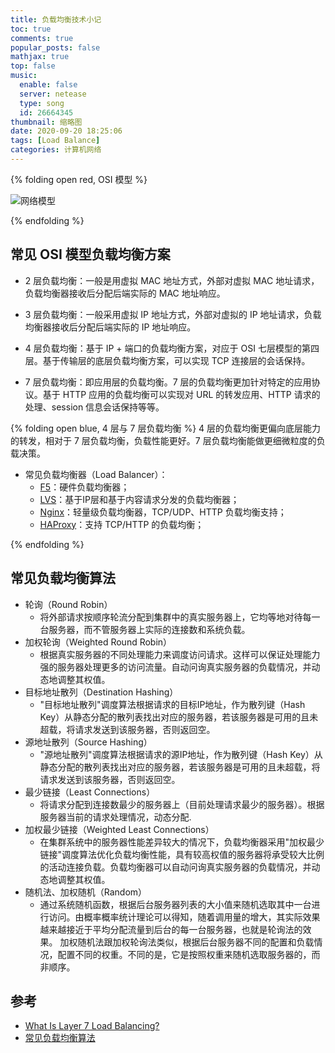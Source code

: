 ```yaml
---
title: 负载均衡技术小记
toc: true
comments: true
popular_posts: false
mathjax: true
top: false
music:
  enable: false
  server: netease
  type: song
  id: 26664345
thumbnail: 缩略图
date: 2020-09-20 18:25:06
tags: [Load Balance]
categories: 计算机网络
---
```


{% folding open red, OSI 模型 %}

![网络模型](https://i.loli.net/2020/03/22/qthHTNlXyOvEfm3.png)

{% endfolding %}

## 常见 OSI 模型负载均衡方案

- 2 层负载均衡：一般是用虚拟 MAC 地址方式，外部对虚拟 MAC 地址请求，负载均衡器接收后分配后端实际的 MAC 地址响应。

- 3 层负载均衡：一般采用虚拟 IP 地址方式，外部对虚拟的 IP 地址请求，负载均衡器接收后分配后端实际的 IP 地址响应。

<!-- more -->

- 4 层负载均衡：基于 IP + 端口的负载均衡方案，对应于 OSI 七层模型的第四层。基于传输层的底层负载均衡方案，可以实现 TCP 连接层的会话保持。

- 7 层负载均衡：即应用层的负载均衡。7 层的负载均衡更加针对特定的应用协议。基于 HTTP 应用的负载均衡可以实现对 URL 的转发应用、HTTP 请求的处理、session 信息会话保持等等。

{% folding open blue, 4 层与 7 层负载均衡 %}
4 层的负载均衡更偏向底层能力的转发，相对于 7 层负载均衡，负载性能更好。7 层负载均衡能做更细微粒度的负载决策。

- 常见负载均衡器（Load Balancer）：
  - [F5](https://www.f5.com/zh_cn/products/f5-technologies)：硬件负载均衡器；
  - [LVS](http://www.linuxvirtualserver.org/zh/lvs1.html)：基于IP层和基于内容请求分发的负载均衡器；
  - [Nginx](https://www.nginx.com/)：轻量级负载均衡器，TCP/UDP、HTTP 负载均衡支持；
  - [HAProxy](https://www.haproxy.org/#feat)：支持 TCP/HTTP 的负载均衡；

{% endfolding %}

## 常见负载均衡算法

- 轮询（Round Robin）
  - 将外部请求按顺序轮流分配到集群中的真实服务器上，它均等地对待每一台服务器，而不管服务器上实际的连接数和系统负载。
- 加权轮询（Weighted Round Robin）
  - 根据真实服务器的不同处理能力来调度访问请求。这样可以保证处理能力强的服务器处理更多的访问流量。自动问询真实服务器的负载情况，并动态地调整其权值。
- 目标地址散列（Destination Hashing）
  - "目标地址散列"调度算法根据请求的目标IP地址，作为散列键（Hash Key）从静态分配的散列表找出对应的服务器，若该服务器是可用的且未超载，将请求发送到该服务器，否则返回空。
- 源地址散列（Source Hashing）
  - "源地址散列"调度算法根据请求的源IP地址，作为散列键（Hash Key）从静态分配的散列表找出对应的服务器，若该服务器是可用的且未超载，将请求发送到该服务器，否则返回空。
- 最少链接（Least Connections）
  - 将请求分配到连接数最少的服务器上（目前处理请求最少的服务器）。根据服务器当前的请求处理情况，动态分配.
- 加权最少链接（Weighted Least Connections）
  - 在集群系统中的服务器性能差异较大的情况下，负载均衡器采用"加权最少链接"调度算法优化负载均衡性能，具有较高权值的服务器将承受较大比例的活动连接负载。负载均衡器可以自动问询真实服务器的负载情况，并动态地调整其权值。
- 随机法、加权随机（Random）
  - 通过系统随机函数，根据后台服务器列表的大小值来随机选取其中一台进行访问。由概率概率统计理论可以得知，随着调用量的增大，其实际效果越来越接近于平均分配流量到后台的每一台服务器，也就是轮询法的效果。 加权随机法跟加权轮询法类似，根据后台服务器不同的配置和负载情况，配置不同的权重。不同的是，它是按照权重来随机选取服务器的，而非顺序。

## 参考

- [What Is Layer 7 Load Balancing?](https://www.nginx.com/resources/glossary/layer-7-load-balancing/)
- [常见负载均衡算法](https://www.cnblogs.com/will-shun/archive/2017/09/22/7574644.html)